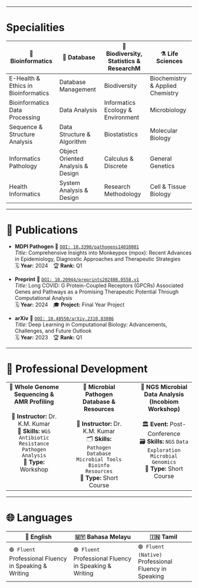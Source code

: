 ---------------------------------------------------------------------------------------------------------------------------
# Specialities

| 🧬 Bioinformatics | 💾 Database | 🌱 Biodiversity, Statistics & ResearchM | ⚗️ Life Sciences |
|------------------|---------|----------------------------------------|------------------------------|
| E-Health & Ethics in Bioinformatics | Database Management | Biodiversity | Biochemistry & Applied Chemistry |
| Bioinformatics Data Processing      | Data Analysis | Informatics Ecology & Environment | Microbiology |
| Sequence & Structure Analysis       | Data Structure & Algorithm | Biostatistics | Molecular Biology |
| Informatics Pathology              | Object Oriented Analysis & Design | Calculus & Discrete | General Genetics |
| Health Informatics                 | System Analysis & Design | Research Methodology | Cell & Tissue Biology |

---------------------------------------------------------------------------------------------------------------------------
# 📄 Publications

- **MDPI Pathogen**  📎 [`DOI: 10.3390/pathogens14010001`](https://doi.org/10.3390/pathogens14010001)  
  *Title:* Comprehensive Insights into Monkeypox (mpox): Recent Advances in Epidemiology, Diagnostic Approaches and Therapeutic Strategies  
  🗓️ **Year:** 2024 🏆 **Rank:** Q1

- **Preprint**  📎 [`DOI: 10.20944/preprints202408.0558.v1`](https://doi.org/10.20944/preprints202408.0558.v1)  
  *Title:* Long COVID: G Protein-Coupled Receptors (GPCRs) Associated Genes and Pathways as a Promising Therapeutic Potential Through Computational Analysis  
  🗓️ **Year:** 2024 🎓 **Project:** Final Year Project

- **arXiv**  📎 [`DOI: 10.48550/arXiv.2310.03086`](https://doi.org/10.48550/arXiv.2310.03086)  
  *Title:* Deep Learning in Computational Biology: Advancements, Challenges, and Future Outlook  
  🗓️ **Year:** 2023 🏆 **Rank:** Q1



---------------------------------------------------------------------------------------------------------------------------
# 🧪 Professional Development

<p align="center">
  <table>
    <tr>
      <td width="30%" valign="top">
        <div align="left">
          <div align="center"><strong>🔬 Whole Genome Sequencing & AMR Profiling</strong><br><br>
          📘 <strong>Instructor:</strong> Dr. K.M. Kumar<br>
          🧩 <strong>Skills:</strong> <code>WGS</code> <code>Antibiotic Resistance</code> <code>Pathogen Analysis</code><br>
          📍 <strong>Type:</strong> Workshop
        </div>
      </td>
      <td width="5%"></td> <!-- Spacer -->
      <td width="30%" valign="top">
        <div align="left">
          <div align="center"><strong>🦠 Microbial Pathogen Database & Resources</strong><br><br>
          📘 <strong>Instructor:</strong> Dr. K.M. Kumar<br>
          🗂️ <strong>Skills:</strong> <code>Pathogen Database</code> <code>Microbial Tools</code> <code>Bioinfo Resources</code><br>
          📍 <strong>Type:</strong> Short Course
        </div>
      </td>
      <td width="5%"></td> <!-- Spacer -->
      <td width="30%" valign="top">
        <div align="left">
          <div align="center"><strong>🧬 NGS Microbial Data Analysis (Incobiom Workshop)</strong><br><br>
          🏛️ <strong>Event:</strong> Post-Conference<br>
          🗃️ <strong>Skills:</strong> <code>NGS</code> <code>Data Exploration</code> <code>Microbial Genomics</code><br>
          📍 <strong>Type:</strong> Short Course
        </div>
      </td>
    </tr>
  </table>
</p>









---------------------------------------------------------------------------------------------------------------------------
# 🌐 Languages

  | 🏴 English            | 🇲🇾 Bahasa Melayu      | 🇮🇳 Tamil               |
  |-----------------------|------------------------|-------------------------|
  | `🟢 Fluent`<br>Professional Fluency in Speaking & Writing | `🟢 Fluent`<br>Professional Fluency in Speaking & Writing | `🟢 Fluent (Native)`<br>Professional Fluency in Speaking |








